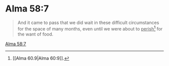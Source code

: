 # Alma 58:7

> And it came to pass that we did wait in these difficult circumstances for the space of many months, even until we were about to <u>perish</u>[^a] for the want of food.

[Alma 58:7](https://www.churchofjesuschrist.org/study/scriptures/bofm/alma/58?lang=eng&id=p7#p7)


[^a]: [[Alma 60.9|Alma 60:9]].  
